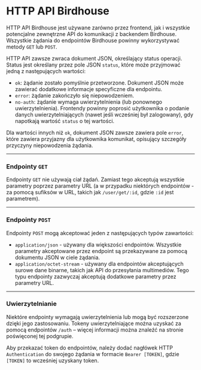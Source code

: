 # HTTP API Birdhouse
HTTP API Birdhouse jest używane zarówno przez frontend, jak i wszystkie potencjalne zewnętrzne API do komunikacji z backendem Birdhouse. Wszystkie żądania do endpointów Birdhouse powinny wykorzystywać metody `GET` lub `POST`.

HTTP API zawsze zwraca dokument JSON, określający status operacji. Status jest określany przez pole JSON `status`, które może przyjmować jedną z następujących wartości:
- `ok`: żądanie zostało pomyślnie przetworzone. Dokument JSON może zawierać dodatkowe informacje specyficzne dla endpointu.
- `error`: żądanie zakończyło się niepowodzeniem.
- `no-auth`: żądanie wymaga uwierzytelnienia (lub ponownego uwierzytelnienia). Frontendy powinny poprosić użytkownika o podanie danych uwierzytelniających (nawet jeśli wcześniej był zalogowany), gdy napotkają wartość `status` o tej wartości.

Dla wartości innych niż `ok`, dokument JSON zawsze zawiera pole `error`, które zawiera przyjazny dla użytkownika komunikat, opisujący szczegóły przyczyny niepowodzenia żądania.

---

### Endpointy `GET`
Endpointy `GET` nie używają ciał żądań. Zamiast tego akceptują wszystkie parametry poprzez parametry URL (a w przypadku niektórych endpointów - za pomocą sufiksów w URL, takich jak `/user/get/:id`, gdzie `:id` jest parametrem).

---

### Endpointy `POST`
Endpointy `POST` mogą akceptować jeden z następujących typów zawartości:
- `application/json` - używany dla większości endpointów. Wszystkie parametry akceptowane przez endpoint są przekazywane za pomocą dokumentu JSON w ciele żądania.
- `application/octet-stream` - używany dla endpointów akceptujących surowe dane binarne, takich jak API do przesyłania multimediów. Tego typu endpointy zazwyczaj akceptują dodatkowe parametry przez parametry URL.

---

### Uwierzytelnianie
Niektóre endpointy wymagają uwierzytelnienia lub mogą być rozszerzone dzięki jego zastosowaniu. Tokeny uwierzytelniające można uzyskać za pomocą endpointów `/auth` – więcej informacji można znaleźć na stronie poświęconej tej podgrupie. 

Aby przekazać token do endpointów, należy dodać nagłówek HTTP `Authentication` do swojego żądania w formacie `Bearer [TOKEN]`, gdzie `[TOKEN]` to wcześniej uzyskany token.
